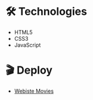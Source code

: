 

# :hammer_and_wrench: Technologies
<ul>
  <li>HTML5</li>
  <li>CSS3</li>
  <li>JavaScript</li>
</ul>

# :clapper: Deploy

<ul>
  <li>
    <a href="https://singular-pony-c007e8.netlify.app/">Webiste Movies</a>
  </li>
</ul>
